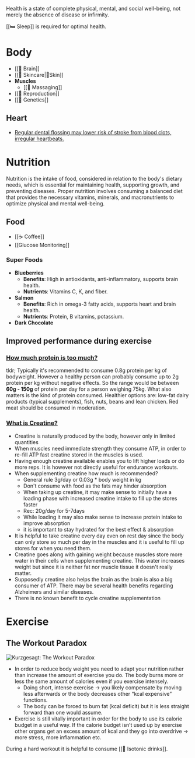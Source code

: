 Health is a state of complete physical, mental, and social well-being, not merely the absence of disease or infirmity.

[[🛏 Sleep]] is required for optimal health.
# Body

- [[🧠 Brain]]
- [[🧴 Skincare|🧴Skin]]
- **Muscles**
	- [[💆 Massaging]]
- [[👶  Reproduction]]
- [[🧬 Genetics]]

## Heart

- [Regular dental flossing may lower risk of stroke from blood clots, irregular heartbeats.](https://newsroom.heart.org/news/regular-dental-flossing-may-lower-risk-of-stroke-from-blood-clots-irregular-heartbeats?preview=5cb3&preview_mode=True)

# Nutrition

Nutrition is the intake of food, considered in relation to the body's dietary needs, which is essential for maintaining health, supporting growth, and preventing diseases. Proper nutrition involves consuming a balanced diet that provides the necessary vitamins, minerals, and macronutrients to optimize physical and mental well-being.
## Food

- [[☕ Coffee]]
- [[Glucose Monitoring]]

### Super Foods

* **Blueberries**
	* **Benefits**: High in antioxidants, anti-inflammatory, supports brain health.
	* **Nutrients**: Vitamins C, K, and fiber.
* **Salmon**
	* **Benefits**: Rich in omega-3 fatty acids, supports heart and brain health.
	* **Nutrients**: Protein, B vitamins, potassium.
* **Dark Chocolate**

## Improved performance during exercise

### [How much protein is too much?](https://www.health.harvard.edu/nutrition/when-it-comes-to-protein-how-much-is-too-much)
tldr; Typically it's recommended to consume 0.8g protein per kg of bodyweight. However a healthy person can probably consume up to 2g protein per kg without negative effects. So the range would be between **60g - 150g** of protein per day for a person weighing 75kg. What also matters is the kind of protein consumed. Healthier options are: low-fat dairy products (typical supplements), fish, nuts, beans and lean chicken. Red meat should be consumed in moderation.

### [What is Creatine?](https://www.healthline.com/nutrition/what-is-creatine#brain-health)

* Creatine is naturally produced by the body, however only in limited quantities
* When muscles need immediate strength they consume ATP, in order to re-fill ATP fast creatine stored in the muscles is used.
* Having enough creatine available enables you to lift higher loads or do more reps. It is however not directly useful for endurance workouts.
* When supplementing creatine how much is recommended?
	* General rule 3g/day or 0.03g \* body weight in kg
	* Don't consume with food as the fats may hinder absorption
	* When taking up creatine, it may make sense to initially have a loading phase with increased creatine intake to fill up the stores faster
	* Rec: 20g/day for 5-7days
	* While loading it may also make sense to increase protein intake to improve absorption
	* it is important to stay hydrated for the best effect & absorption
* It is helpful to take creatine every day even on rest day since the body can only store so much per day in the muscles and it is useful to fill up stores for when you need them.
* Creatine goes along with gaining weight because muscles store more water in their cells when supplementing creatine. This water increases weight but since it is neither fat nor muscle tissue it doesn't really matter.
* Supposedly creatine also helps the brain as the brain is also a big consumer of ATP. There may be several health benefits regarding Alzheimers and similar diseases.
* There is no known benefit to cycle creatine supplementation

# Exercise

## The Workout Paradox
![Kurzgesagt: The Workout Paradox](https://www.youtube.com/watch?v=lPrjP4A_X4s)

- In order to reduce body weight you need to adapt your nutrition rather than increase the amount of exercise you do. The body burns more or less the same amount of calories even if you exercise intensely.
	- Doing short, intense exercise → you likely compensate by moving less afterwards or the body decreases other “kcal expensive” functions.
	- The body can be forced to burn fat (kcal deficit) but it is less straight forward than one would assume.
- Exercise is still vitally important in order for the body to use its calorie budget in a useful way. If the calorie budget isn’t used up by exercise other organs get an excess amount of kcal and they go into overdrive → more stress, more inflammation etc.

During a hard workout it is helpful to consume [[🔋 Isotonic drinks]].